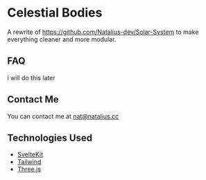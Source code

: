 # Celestial Bodies

A rewrite of <https://github.com/Natalius-dev/Solar-System> to make everything cleaner and more modular.

## FAQ
i will do this later

## Contact Me

You can contact me at <nat@natalius.cc>

## Technologies Used

- [SvelteKit](https://kit.svelte.dev/)
- [Tailwind](https://tailwindcss.com/)
- [Three.js](https://threejs.org/)
